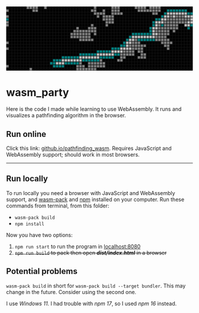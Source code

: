 ![](res/v1.png)
# wasm_party
Here is the code I made while learning to use WebAssembly.
It runs and visualizes a pathfinding algorithm in the browser.

## Run online
Click this link: [github.io/pathfinding_wasm](https://askeladd123.github.io/pathfinding/).
Requires JavaScript and WebAssembly support; should work in most browsers.

---

## Run locally
To run locally you need a browser with JavaScript and WebAssembly support, and
[wasm-pack](https://github.com/rustwasm/wasm-pack) and 
[npm](https://docs.npmjs.com/downloading-and-installing-node-js-and-npm) 
installed on your computer.
Run these commands from terminal, from this folder:
* ```wasm-pack build```
* ```npm install```

Now you have two options:
1) ```npm run start``` to run the program in [localhost:8080]()
2) <s>```npm run build``` to pack then open ***dist/index.html*** in a browser</s>

## Potential problems
```wasm-pack build``` in short for ```wasm-pack build --target bundler```.
This may change in the future. Consider using the second one.

I use *Windows 11*. I had trouble with *npm 17*, 
so I used *npm 16* instead.
